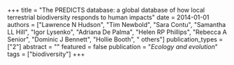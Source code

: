 +++
title = "The PREDICTS database: a global database of how local terrestrial biodiversity responds to human impacts"
date = 2014-01-01
authors = ["Lawrence N Hudson", "Tim Newbold", "Sara Contu", "Samantha LL Hill", "Igor Lysenko", "Adriana De Palma", "Helen RP Phillips", "Rebecca A Senior", "Dominic J Bennett", "Hollie Booth", " others"]
publication_types = ["2"]
abstract = ""
featured = false
publication = "*Ecology and evolution*"
tags = ["biodiversity"]
+++

